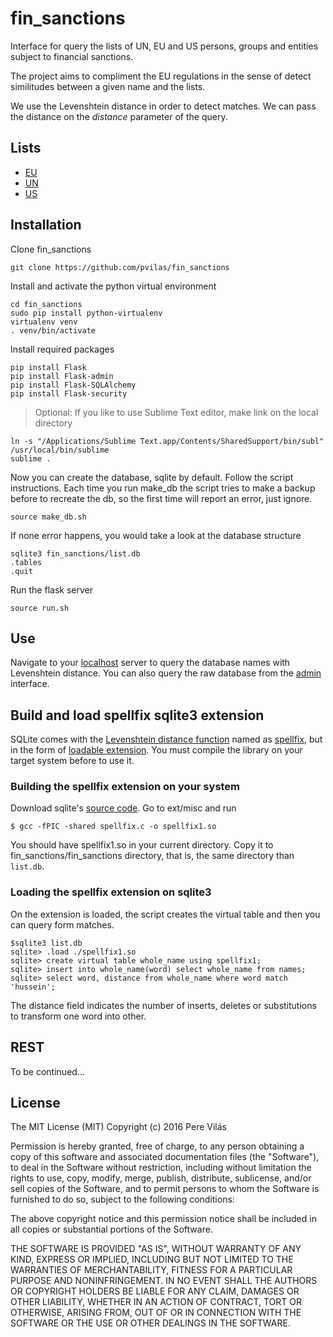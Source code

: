 # fin_sanctions

Interface for query the lists of UN, EU and US persons, groups and entities subject to financial sanctions.

The project aims to compliment the EU regulations in the sense of detect similitudes between a given name and the lists.

We use the Levenshtein distance in order to detect matches. We can pass the distance on the *distance* parameter of the query.




## Lists
- [EU](http://eeas.europa.eu/cfsp/sanctions/consol-list/index_en.htm)
- [UN](https://www.un.org/sc/suborg/en/sanctions/un-sc-consolidated-list)
- [US](https://www.treasury.gov/ofac/downloads/consolidated/consolidated.xml)


## Installation

Clone fin_sanctions
```
git clone https://github.com/pvilas/fin_sanctions
```

Install and activate the python virtual environment
```
cd fin_sanctions
sudo pip install python-virtualenv
virtualenv venv
. venv/bin/activate 
```

Install required packages
```
pip install Flask
pip install Flask-admin
pip install Flask-SQLAlchemy
pip install Flask-security
```

> Optional: If you like to use Sublime Text editor, make link on the local directory
```
ln -s "/Applications/Sublime Text.app/Contents/SharedSupport/bin/subl" /usr/local/bin/sublime
sublime .
```

Now you can create the database, sqlite by default. Follow the script instructions.
Each time you run make_db the script tries to make a backup before to recreate the db,
so the first time will report an error, just ignore.
```
source make_db.sh
```

If none error happens, you would take a look at the database structure
```
sqlite3 fin_sanctions/list.db
.tables
.quit
```


Run the flask server
```
source run.sh
```

## Use

Navigate to your [localhost](http://localhost:5000/) server to query the database names with Levenshtein distance. You can also query the raw database from the [admin](http://localhost:5000/admin/entity) interface.

## Build and load spellfix sqlite3 extension

SQLite comes with the [Levenshtein distance function](https://en.wikipedia.org/wiki/Levenshtein_distance) named as [spellfix](https://www.sqlite.org/spellfix1.html), but in the form of [loadable extension](https://www.sqlite.org/loadext.html). You must compile the library on your target system before to use it. 


### Building the spellfix extension on your system

Download sqlite's [source code](https://www.sqlite.org/download.html). Go to ext/misc and run

```
$ gcc -fPIC -shared spellfix.c -o spellfix1.so
```

You should have spellfix1.so in your current directory. Copy it to fin_sanctions/fin_sanctions directory, that is, the same directory than ```list.db```.


### Loading the spellfix extension on sqlite3

On the extension is loaded, the script creates the virtual table and then you can query form matches.

```
$sqlite3 list.db
sqlite> .load ./spellfix1.so
sqlite> create virtual table whole_name using spellfix1;
sqlite> insert into whole_name(word) select whole_name from names;
sqlite> select word, distance from whole_name where word match 'hussein';
```

The distance field indicates the number of inserts, deletes or substitutions to transform one word into other.

## REST

To be  continued...


## License

The MIT License (MIT)
Copyright (c) 2016 Pere Vilás

Permission is hereby granted, free of charge, to any person obtaining a copy of this software and associated documentation files (the "Software"), to deal in the Software without restriction, including without limitation the rights to use, copy, modify, merge, publish, distribute, sublicense, and/or sell copies of the Software, and to permit persons to whom the Software is furnished to do so, subject to the following conditions:

The above copyright notice and this permission notice shall be included in all copies or substantial portions of the Software.

THE SOFTWARE IS PROVIDED "AS IS", WITHOUT WARRANTY OF ANY KIND, EXPRESS OR IMPLIED, INCLUDING BUT NOT LIMITED TO THE WARRANTIES OF MERCHANTABILITY, FITNESS FOR A PARTICULAR PURPOSE AND NONINFRINGEMENT. IN NO EVENT SHALL THE AUTHORS OR COPYRIGHT HOLDERS BE LIABLE FOR ANY CLAIM, DAMAGES OR OTHER LIABILITY, WHETHER IN AN ACTION OF CONTRACT, TORT OR OTHERWISE, ARISING FROM, OUT OF OR IN CONNECTION WITH THE SOFTWARE OR THE USE OR OTHER DEALINGS IN THE SOFTWARE.



